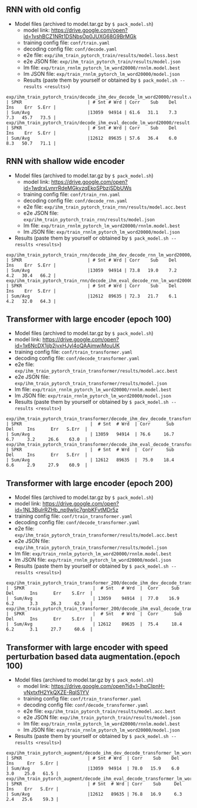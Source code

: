 ## RNN with old config
- Model files (archived to model.tar.gz by `$ pack_model.sh`)
    - model link: https://drive.google.com/open?id=1vshBCZ1NRt1DSNbsOp0JUXG68G9BrMGk
    - training config file: `conf/train.yaml`    
    - decoding config file: `conf/decode.yaml`  
    - e2e file: `exp/ihm_train_pytorch_train/results/model.loss.best`    
    - e2e JSON file: `exp/ihm_train_pytorch_train/results/model.json`    
    - lm file: `exp/train_rnnlm_pytorch_lm_word20000/rnnlm.model.best`
    - lm JSON file: `exp/train_rnnlm_pytorch_lm_word20000/model.json`
  - Results (paste them by yourself or obtained by `$ pack_model.sh --results <results>`)
```
exp/ihm_train_pytorch_train/decode_ihm_dev_decode_lm_word20000/result.wrd.txt
| SPKR                         | # Snt # Wrd | Corr    Sub    Del    Ins    Err  S.Err |
| Sum/Avg                      |13059  94914 | 61.6   31.1    7.3    7.3   45.7   73.5 |
exp/ihm_train_pytorch_train/decode_ihm_eval_decode_lm_word20000/result.wrd.txt
| SPKR                         | # Snt # Wrd | Corr    Sub    Del    Ins    Err  S.Err |
| Sum/Avg                      |12612  89635 | 57.6   36.4    6.0    8.3   50.7   71.1 |
```

## RNN with shallow wide encoder
  - Model files (archived to model.tar.gz by `$ pack_model.sh`)
    - model link: https://drive.google.com/open?id=1wdrxLvnrrRdeMGkyzqEkoSPbzjSDbUWs
    - training config file: `conf/train_rnn.yaml`
    - decoding config file: `conf/decode_rnn.yaml`
    - e2e file: `exp/ihm_train_pytorch_train_rnn/results/model.acc.best`
    - e2e JSON file: `exp/ihm_train_pytorch_train_rnn/results/model.json`
    - lm file: `exp/train_rnnlm_pytorch_lm_word20000/rnnlm.model.best`
    - lm JSON file: `exp/train_rnnlm_pytorch_lm_word20000/model.json`
  - Results (paste them by yourself or obtained by `$ pack_model.sh --results <results>`)
```
exp/ihm_train_pytorch_train_rnn/decode_ihm_dev_decode_rnn_lm_word20000/result.wrd.txt
| SPKR                         | # Snt # Wrd | Corr    Sub    Del    Ins    Err  S.Err |
| Sum/Avg                      |13059  94914 | 73.8   19.0    7.2    4.2   30.4   66.2 |
exp/ihm_train_pytorch_train_rnn/decode_ihm_eval_decode_rnn_lm_word20000/result.wrd.txt
| SPKR                         | # Snt # Wrd | Corr    Sub    Del    Ins    Err  S.Err |
| Sum/Avg                      |12612  89635 | 72.3   21.7    6.1    4.2   32.0   64.3 |
```

## Transformer with large encoder (epoch 100)
  - Model files (archived to model.tar.gz by `$ pack_model.sh`)
   - model link: https://drive.google.com/open?id=1x6NcDX1jjb2jvxHJyl4oQAAjmwjMouUK
   - training config file: `conf/train_transformer.yaml`
   - decoding config file: `conf/decode_transformer.yaml`
   - e2e file: `exp/ihm_train_pytorch_train_transformer/results/model.acc.best`
   - e2e JSON file: `exp/ihm_train_pytorch_train_transformer/results/model.json`
   - lm file: `exp/train_rnnlm_pytorch_lm_word20000/rnnlm.model.best`
   - lm JSON file: `exp/train_rnnlm_pytorch_lm_word20000/model.json`
  - Results (paste them by yourself or obtained by `$ pack_model.sh --results <results>`)
```
exp/ihm_train_pytorch_train_transformer/decode_ihm_dev_decode_transformer_lm_word20000/result.wrd.txt
| SPKR                          |  # Snt  # Wrd  | Corr      Sub     Del     Ins      Err   S.Err  |
| Sum/Avg                       | 13059   94914  | 76.6     16.7     6.7     3.2     26.6    63.0  |
exp/ihm_train_pytorch_train_transformer/decode_ihm_eval_decode_transformer_lm_word20000/result.wrd.txt
| SPKR                          |  # Snt  # Wrd  |  Corr     Sub      Del     Ins      Err   S.Err  |
| Sum/Avg                       | 12612   89635  |  75.0    18.4      6.6     2.9     27.9    60.9  |
```
## Transformer with large encoder (epoch 200)
  - Model files (archived to model.tar.gz by `$ pack_model.sh`)
   - model link: https://drive.google.com/open?id=1NL3BulrRZHb_np9wljc7gnbKFvtMDr5z
   - training config file: `conf/train_transformer.yaml`
   - decoding config file: `conf/decode_transformer.yaml`
   - e2e file: `exp/ihm_train_pytorch_train_transformer/results/model.acc.best`
   - e2e JSON file: `exp/ihm_train_pytorch_train_transformer/results/model.json`
   - lm file: `exp/train_rnnlm_pytorch_lm_word20000/rnnlm.model.best`
   - lm JSON file: `exp/train_rnnlm_pytorch_lm_word20000/model.json`
  - Results (paste them by yourself or obtained by `$ pack_model.sh --results <results>`)
```
exp/ihm_train_pytorch_train_transformer_200/decode_ihm_dev_decode_transformer_lm_word20000/result.wrd.txt
|  SPKR                          |  # Snt   # Wrd  |  Corr     Sub      Del      Ins      Err    S.Err  |
|  Sum/Avg                       | 13059    94914  |  77.0    16.9      6.2      3.3     26.3     62.9  |
exp/ihm_train_pytorch_train_transformer_200/decode_ihm_eval_decode_transformer_lm_word20000/result.wrd.txt
|  SPKR                          |  # Snt   # Wrd  |  Corr      Sub      Del      Ins      Err    S.Err  |
|  Sum/Avg                       | 12612    89635  |  75.4     18.4      6.2      3.1     27.7     60.6  |
```
## Transformer with large encoder with speed perturbation based data augmentation.(epoch 100)
  - Model files (archived to model.tar.gz by `$ pack_model.sh`)  
    - model link: https://drive.google.com/open?id=1-lhpCIpnH-vNxtxfH2YkQXZE-RqIS1YV
    - training config file: `conf/train_transformer.yaml`    
    - decoding config file: `conf/decode_transformer.yaml`    
    - e2e file: `exp/ihm_train_pytorch_train/results/model.acc.best`    
    - e2e JSON file: `exp/ihm_train_pytorch_train/results/model.json`    
    - lm file: `exp/train_rnnlm_pytorch_lm_word20000/rnnlm.model.best`
    - lm JSON file: `exp/train_rnnlm_pytorch_lm_word20000/model.json`
  - Results (paste them by yourself or obtained by `$ pack_model.sh --results <results>`)
```
exp/ihm_train_pytorch_augment/decode_ihm_dev_decode_transformer_lm_word20000/result.wrd.txt
| SPKR                         | # Snt # Wrd  | Corr    Sub    Del    Ins     Err  S.Err |
| Sum/Avg                      |13059  94914  | 78.0   15.9    6.0    3.0    25.0   61.5 |
exp/ihm_train_pytorch_augment/decode_ihm_eval_decode_transformer_lm_word20000/result.wrd.txt
| SPKR                         | # Snt  # Wrd | Corr    Sub     Del    Ins    Err   S.Err |
| Sum/Avg                      |12612   89635 | 76.8   16.9     6.3    2.4   25.6    59.3 |
```
